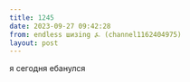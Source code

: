 ```yaml
---
title: 1245
date: 2023-09-27 09:42:28
from: endless шизing ⍼ (channel1162404975)
layout: post
---
```


я сегодня ебанулся
